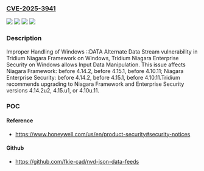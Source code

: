 ### [CVE-2025-3941](https://cve.mitre.org/cgi-bin/cvename.cgi?name=CVE-2025-3941)
![](https://img.shields.io/static/v1?label=Product&message=Niagara%20Enterprise%20Security&color=blue)
![](https://img.shields.io/static/v1?label=Product&message=Niagara%20Framework&color=blue)
![](https://img.shields.io/static/v1?label=Version&message=n%2Fa&color=blue)
![](https://img.shields.io/static/v1?label=Vulnerability&message=CWE-69%20Improper%20Handling%20of%20Windows%20%3A%3ADATA%20Alternate%20Data%20Stream&color=brighgreen)

### Description

Improper Handling of Windows ::DATA Alternate Data Stream vulnerability in Tridium Niagara Framework on Windows, Tridium Niagara Enterprise Security on Windows allows Input Data Manipulation. This issue affects Niagara Framework: before 4.14.2, before 4.15.1, before 4.10.11; Niagara Enterprise Security: before 4.14.2, before 4.15.1, before 4.10.11.Tridium recommends upgrading to Niagara Framework and Enterprise Security versions 4.14.2u2, 4.15.u1, or 4.10u.11.

### POC

#### Reference
- https://www.honeywell.com/us/en/product-security#security-notices

#### Github
- https://github.com/fkie-cad/nvd-json-data-feeds

